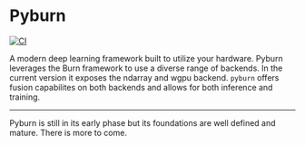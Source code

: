# Pyburn

[![CI](https://github.com/KwachOjunga/wrap-burn/actions/workflows/CI.yml/badge.svg?branch=main)](https://github.com/KwachOjunga/wrap-burn/actions/workflows/CI.yml)

A modern deep learning framework built to utilize your hardware.
Pyburn leverages the Burn framework to use a diverse range of backends.
In the current version it exposes the ndarray and wgpu backend. `pyburn` offers fusion capabilites
on both backends and allows for both inference and training. 

---
Pyburn is still in its early phase but its foundations are well defined and mature.
There is more to come.